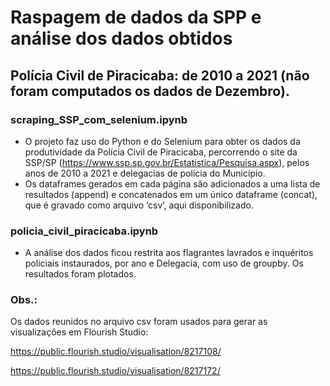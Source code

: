 # Raspagem de dados da SPP e análise dos dados obtidos
## Polícia Civil de Piracicaba: de 2010 a 2021 (não foram computados os dados de Dezembro).

### scraping_SSP_com_selenium.ipynb
- O projeto faz uso do Python e do Selenium para obter os dados da produtividade da Polícia Civil de Piracicaba, percorrendo o site da SSP/SP (https://www.ssp.sp.gov.br/Estatistica/Pesquisa.aspx), pelos anos de 2010 a 2021 e delegacias de polícia do Município.
- Os dataframes gerados em cada página são adicionados a uma lista de resultados (append) e concatenados em um único dataframe (concat), que é gravado como arquivo ‘csv’, aqui disponibilizado.

### policia_civil_piracicaba.ipynb
- A análise dos dados ficou restrita aos flagrantes lavrados e inquéritos policiais instaurados, por ano e Delegacia, com uso de groupby. Os resultados foram plotados. 

### Obs.: 
Os dados reunidos no arquivo csv foram usados para gerar as visualizações em Flourish Studio:

https://public.flourish.studio/visualisation/8217108/


https://public.flourish.studio/visualisation/8217172/
